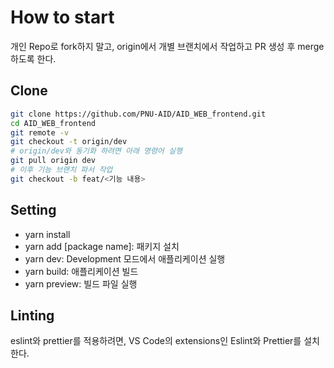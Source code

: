 # How to start

개인 Repo로 fork하지 말고, origin에서 개별 브랜치에서 작업하고 PR 생성 후 merge하도록 한다.

## Clone

```sh
git clone https://github.com/PNU-AID/AID_WEB_frontend.git
cd AID_WEB_frontend
git remote -v
git checkout -t origin/dev
# origin/dev와 동기화 하려면 아래 명령어 실행
git pull origin dev
# 이후 기능 브랜치 파서 작업
git checkout -b feat/<기능 내용>
```

## Setting

- yarn install
- yarn add [package name]: 패키지 설치
- yarn dev: Development 모드에서 애플리케이션 실행
- yarn build: 애플리케이션 빌드
- yarn preview: 빌드 파일 실행

## Linting

eslint와 prettier를 적용하려면, VS Code의 extensions인 Eslint와 Prettier를 설치한다.
